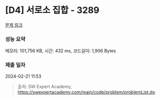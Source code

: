 # [D4] 서로소 집합 - 3289 

[문제 링크](https://swexpertacademy.com/main/code/problem/problemDetail.do?contestProbId=AWBJKA6qr2oDFAWr) 

### 성능 요약

메모리: 101,756 KB, 시간: 432 ms, 코드길이: 1,906 Bytes

### 제출 일자

2024-02-21 11:53



> 출처: SW Expert Academy, https://swexpertacademy.com/main/code/problem/problemList.do
